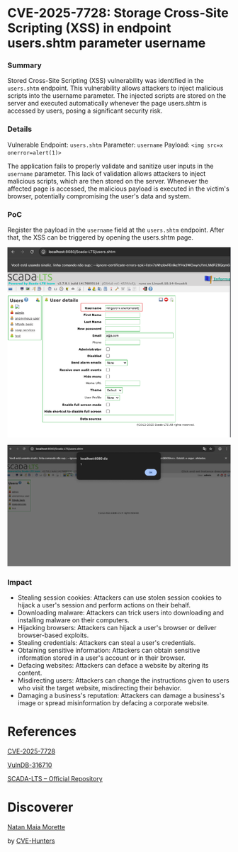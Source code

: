 # CVE-2025-7728: Storage Cross-Site Scripting (XSS) in endpoint users.shtm parameter username

### Summary
Stored Cross-Site Scripting (XSS) vulnerability was identified in the `users.shtm` endpoint. This vulnerability allows attackers to inject malicious scripts into the username parameter. The injected scripts are stored on the server and executed automatically whenever the page users.shtm is accessed by users, posing a significant security risk.

### Details
Vulnerable Endpoint: `users.shtm`
Parameter: `username`
Payload: `<img src=x onerror=alert(1)>`

The application fails to properly validate and sanitize user inputs in the `username` parameter. This lack of validation allows attackers to inject malicious scripts, which are then stored on the server. Whenever the affected page is accessed, the malicious payload is executed in the victim's browser, potentially compromising the user's data and system.

### PoC
Register the payload in the `username` field at the `users.shtm` endpoint. After that, the XSS can be triggered by opening the users.shtm page.

![XSS PoC](/images/xss002.png)


![XSS PoC](/images/xss003.png)

### Impact

- Stealing session cookies: Attackers can use stolen session cookies to hijack a user's session and perform actions on their behalf.
- Downloading malware: Attackers can trick users into downloading and installing malware on their computers.
- Hijacking browsers: Attackers can hijack a user's browser or deliver browser-based exploits.
- Stealing credentials: Attackers can steal a user's credentials.
- Obtaining sensitive information: Attackers can obtain sensitive information stored in a user's account or in their browser.
- Defacing websites: Attackers can deface a website by altering its content.
- Misdirecting users: Attackers can change the instructions given to users who visit the target website, misdirecting their behavior.
- Damaging a business's reputation: Attackers can damage a business's image or spread misinformation by defacing a corporate website.
# References

[CVE-2025-7728](https://cve.mitre.org/cgi-bin/cvename.cgi?name=CVE-2025-7728)

[VulnDB-316710](https://vuldb.com/?id.316710)

[SCADA-LTS – Official Repository](https://github.com/SCADA-LTS/Scada-LTS)

# Discoverer

[Natan Maia Morette](https://nmmorette.github.io) 

by [CVE-Hunters](https://github.com/Sec-Dojo-Cyber-House/cve-hunters)
